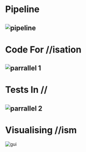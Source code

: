 # Pipeline
![pipeline](https://user-images.githubusercontent.com/15145995/46347572-f75d5e80-c643-11e8-9576-d82a537309a4.PNG)
---
# Code For //isation
![parrallel 1](https://user-images.githubusercontent.com/15145995/46347575-faf0e580-c643-11e8-8735-eef5d8dccac5.PNG)
---
# Tests In //
![parrallel 2](https://user-images.githubusercontent.com/15145995/46347576-fd533f80-c643-11e8-9d8b-9e81a9889099.PNG)
---
# Visualising //ism 
![gui](https://user-images.githubusercontent.com/15145995/46347577-ff1d0300-c643-11e8-9a4f-064ed3c60a33.PNG)
